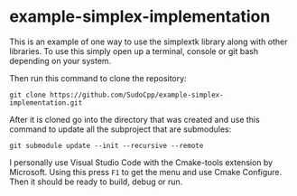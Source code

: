 # example-simplex-implementation

This is an example of one way to use the simplextk library along with other libraries. To use this simply open up a terminal, console or git bash depending on your system. 

Then run this command to clone the repository:

`git clone https://github.com/SudoCpp/example-simplex-implementation.git`

After it is cloned go into the directory that was created and use this command to update all the subproject that are submodules:

`git submodule update --init --recursive --remote`

I personally use Visual Studio Code with the Cmake-tools extension by Microsoft. Using this press `F1` to get the menu and use Cmake Configure. Then it should be ready to build, debug or run.
